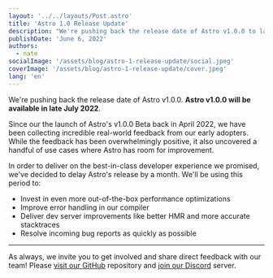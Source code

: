 ```yaml
---
layout: '../../layouts/Post.astro'
title: 'Astro 1.0 Release Update'
description: "We're pushing back the release date of Astro v1.0.0 to late July 2022."
publishDate: 'June 6, 2022'
authors:
  - nate
socialImage: '/assets/blog/astro-1-release-update/social.jpeg'
coverImage: '/assets/blog/astro-1-release-update/cover.jpeg'
lang: 'en'
---
```


We're pushing back the release date of Astro v1.0.0. **Astro v1.0.0 will be available in late July 2022**.

Since our the launch of Astro's v1.0.0 Beta back in April 2022, we have been collecting incredible real-world feedback from our early adopters. While the feedback has been overwhelmingly positive, it also uncovered a handful of use cases where Astro has room for improvement.

In order to deliver on the best-in-class developer experience we promised, we've decided to delay Astro's release by a month. We'll be using this period to:

- Invest in even more out-of-the-box performance optimizations
- Improve error handling in our compiler
- Deliver dev server improvements like better HMR and more accurate stacktraces
- Resolve incoming bug reports as quickly as possible

---

As always, we invite you to get involved and share direct feedback with our team! Please [visit our GitHub](https://github.com/withastro/astro) repository and [join our Discord](https://astro.build/chat) server.
